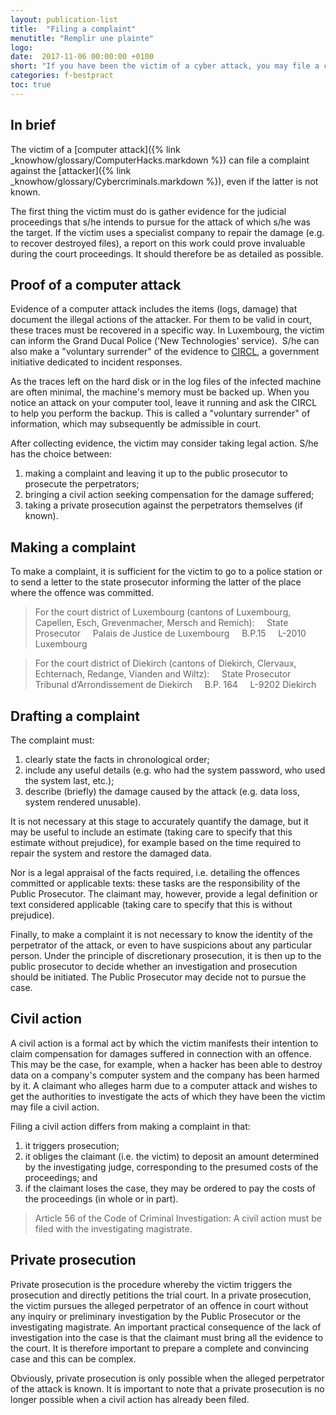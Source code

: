 ```yaml
---
layout: publication-list
title:  "Filing a complaint"
menutitle: "Remplir une plainte"
logo:
date:  2017-11-06 00:00:00 +0100
short: "If you have been the victim of a cyber attack, you may file a complaint. Here is a guide summarizing the different steps to follow."
categories: f-bestpract
toc: true
---
```

## In brief
The victim of a [computer attack]({% link _knowhow/glossary/ComputerHacks.markdown %}) can file a complaint against the [attacker]({% link _knowhow/glossary/Cybercriminals.markdown %}), even if the latter is not known.

The first thing the victim must do is gather evidence for the judicial proceedings that s/he intends to pursue for the attack of which s/he was the target. If the victim uses a specialist company to repair the damage (e.g. to recover destroyed files), a report on this work could prove invaluable during the court proceedings. It should therefore be as detailed as possible.

## Proof of a computer attack
Evidence of a computer attack includes the items (logs, damage) that document the illegal actions of the attacker. For them to be valid in court, these traces must be recovered in a specific way. In Luxembourg, the victim can inform the Grand Ducal Police ('New Technologies' service).  S/he can also make a "voluntary surrender" of the evidence to [CIRCL]( https://www.circl.lu), a government initiative dedicated to incident responses.

As the traces left on the hard disk or in the log files of the infected machine are often minimal, the machine's memory must be backed up. When you notice an attack on your computer tool, leave it running and ask the CIRCL to help you perform the backup. This is called a "voluntary surrender" of information, which may subsequently be admissible in court.

After collecting evidence, the victim may consider taking legal action. S/he has the choice between:

1. making a complaint and leaving it up to the public prosecutor to prosecute the perpetrators;
2. bringing a civil action seeking compensation for the damage suffered;
3. taking a private prosecution against the perpetrators themselves (if known).

## Making a complaint
To make a complaint, it is sufficient for the victim to go to a police station or to send a letter to the state prosecutor informing the latter of the place where the offence was committed.

>For the court district of Luxembourg (cantons of Luxembourg, Capellen, Esch, Grevenmacher, Mersch and Remich):
    State Prosecutor
    Palais de Justice de Luxembourg
    B.P.15
    L-2010 Luxembourg

>For the court district of Diekirch (cantons of Diekirch, Clervaux, Echternach, Redange, Vianden and Wiltz):
    State Prosecutor
    Tribunal d’Arrondissement de Diekirch
    B.P. 164
    L-9202 Diekirch

## Drafting a complaint
The complaint must:

1. clearly state the facts in chronological order;
2. include any useful details (e.g. who had the system password, who used the system last, etc.);
3. describe (briefly) the damage caused by the attack (e.g. data loss, system rendered unusable).

It is not necessary at this stage to accurately quantify the damage, but it may be useful to include an estimate (taking care to specify that this estimate without prejudice), for example based on the time required to repair the system and restore the damaged data.

Nor is a legal appraisal of the facts required, i.e. detailing the offences committed or applicable texts: these tasks are the responsibility of the Public Prosecutor. The claimant may, however, provide a legal definition or text considered applicable (taking care to specify that this is without prejudice).

Finally, to make a complaint it is not necessary to know the identity of the perpetrator of the attack, or even to have suspicions about any particular person. Under the principle of discretionary prosecution, it is then up to the public prosecutor to decide whether an investigation and prosecution should be initiated. The Public Prosecutor may decide not to pursue the case.

## Civil action
A civil action is a formal act by which the victim manifests their intention to claim compensation for damages suffered in connection with an offence. This may be the case, for example, when a hacker has been able to destroy data on a company's computer system and the company has been harmed by it. A claimant who alleges harm due to a computer attack and wishes to get the authorities to investigate the acts of which they have been the victim may file a civil action.

Filing a civil action differs from making a complaint in that:

1. it triggers prosecution;
2. it obliges the claimant (i.e. the victim) to deposit an amount determined by the investigating judge, corresponding to the presumed costs of the proceedings; and
3. if the claimant loses the case, they may be ordered to pay the costs of the proceedings (in whole or in part).

> Article 56 of the Code of Criminal Investigation: A civil action must be filed with the investigating magistrate.

## Private prosecution
Private prosecution is the procedure whereby the victim triggers the prosecution and directly petitions the trial court. In a private prosecution, the victim pursues the alleged perpetrator of an offence in court without any inquiry or preliminary investigation by the Public Prosecutor or the investigating magistrate. An important practical consequence of the lack of investigation into the case is that the claimant must bring all the evidence to the court. It is therefore important to prepare a complete and convincing case and this can be complex.

Obviously, private prosecution is only possible when the alleged perpetrator of the attack is known. It is important to note that a private prosecution is no longer possible when a civil action has already been filed.
